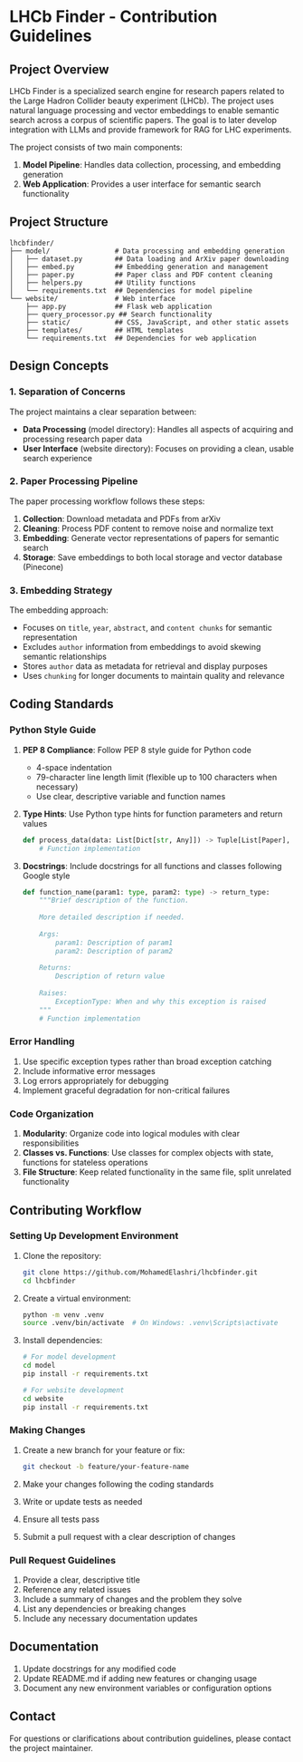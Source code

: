 # LHCb Finder - Contribution Guidelines

## Project Overview

LHCb Finder is a specialized search engine for research papers related to the Large Hadron Collider beauty experiment (LHCb). The project uses natural language processing and vector embeddings to enable semantic search across a corpus of scientific papers. The goal is to later develop integration with LLMs and provide framework for RAG for LHC experiments.

The project consists of two main components:
1. **Model Pipeline**: Handles data collection, processing, and embedding generation
2. **Web Application**: Provides a user interface for semantic search functionality

## Project Structure

```
lhcbfinder/
├── model/                # Data processing and embedding generation
│   ├── dataset.py        ## Data loading and ArXiv paper downloading
│   ├── embed.py          ## Embedding generation and management
│   ├── paper.py          ## Paper class and PDF content cleaning
│   ├── helpers.py        ## Utility functions
│   └── requirements.txt  ## Dependencies for model pipeline
└── website/              # Web interface
    ├── app.py            ## Flask web application
    ├── query_processor.py ## Search functionality
    ├── static/           ## CSS, JavaScript, and other static assets
    ├── templates/        ## HTML templates
    └── requirements.txt  ## Dependencies for web application
```

## Design Concepts

### 1. Separation of Concerns

The project maintains a clear separation between:
- **Data Processing** (model directory): Handles all aspects of acquiring and processing research paper data
- **User Interface** (website directory): Focuses on providing a clean, usable search experience

### 2. Paper Processing Pipeline

The paper processing workflow follows these steps:
1. **Collection**: Download metadata and PDFs from arXiv
2. **Cleaning**: Process PDF content to remove noise and normalize text
3. **Embedding**: Generate vector representations of papers for semantic search
4. **Storage**: Save embeddings to both local storage and vector database (Pinecone)


### 3. Embedding Strategy

The embedding approach:
- Focuses on `title`, `year`, `abstract`, and `content chunks` for semantic representation
- Excludes `author` information from embeddings to avoid skewing semantic relationships
- Stores `author` data as metadata for retrieval and display purposes
- Uses `chunking` for longer documents to maintain quality and relevance

## Coding Standards

### Python Style Guide

1. **PEP 8 Compliance**: Follow PEP 8 style guide for Python code
   - 4-space indentation
   - 79-character line length limit (flexible up to 100 characters when necessary)
   - Use clear, descriptive variable and function names

2. **Type Hints**: Use Python type hints for function parameters and return values
   ```python
   def process_data(data: List[Dict[str, Any]]) -> Tuple[List[Paper], List[str]]:
       # Function implementation
   ```

3. **Docstrings**: Include docstrings for all functions and classes following Google style
   ```python
   def function_name(param1: type, param2: type) -> return_type:
       """Brief description of the function.
       
       More detailed description if needed.
       
       Args:
           param1: Description of param1
           param2: Description of param2
           
       Returns:
           Description of return value
           
       Raises:
           ExceptionType: When and why this exception is raised
       """
       # Function implementation
   ```

### Error Handling

1. Use specific exception types rather than broad exception catching
2. Include informative error messages
3. Log errors appropriately for debugging
4. Implement graceful degradation for non-critical failures

### Code Organization

1. **Modularity**: Organize code into logical modules with clear responsibilities
2. **Classes vs. Functions**: Use classes for complex objects with state, functions for stateless operations
3. **File Structure**: Keep related functionality in the same file, split unrelated functionality

## Contributing Workflow

### Setting Up Development Environment

1. Clone the repository:
   ```bash
   git clone https://github.com/MohamedElashri/lhcbfinder.git
   cd lhcbfinder
   ```

2. Create a virtual environment:
   ```bash
   python -m venv .venv
   source .venv/bin/activate  # On Windows: .venv\Scripts\activate
   ```

3. Install dependencies:
   ```bash
   # For model development
   cd model
   pip install -r requirements.txt
   
   # For website development
   cd website
   pip install -r requirements.txt
   ```

### Making Changes

1. Create a new branch for your feature or fix:
   ```bash
   git checkout -b feature/your-feature-name
   ```

2. Make your changes following the coding standards
3. Write or update tests as needed
4. Ensure all tests pass
5. Submit a pull request with a clear description of changes

### Pull Request Guidelines

1. Provide a clear, descriptive title
2. Reference any related issues
3. Include a summary of changes and the problem they solve
4. List any dependencies or breaking changes
5. Include any necessary documentation updates

## Documentation

1. Update docstrings for any modified code
2. Update README.md if adding new features or changing usage
3. Document any new environment variables or configuration options

## Contact

For questions or clarifications about contribution guidelines, please contact the project maintainer.
